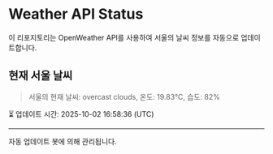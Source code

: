 
# Weather API Status

이 리포지토리는 OpenWeather API를 사용하여 서울의 날씨 정보를 자동으로 업데이트합니다.

## 현재 서울 날씨
> 서울의 현재 날씨: overcast clouds, 온도: 19.83°C, 습도: 82%

⏳ 업데이트 시간: 2025-10-02 16:58:36 (UTC)

---
자동 업데이트 봇에 의해 관리됩니다.
